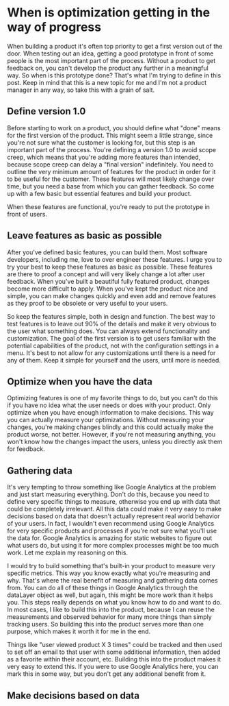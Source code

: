 # When is optimization getting in the way of progress
When building a product it's often top priority to get a first version out of the door. When testing out an idea, getting a good prototype in front of some people is the most important part of the process. Without a product to get feedback on, you can't develop the product any further in a meaningful way. So when is this prototype done? That's what I'm trying to define in this post. Keep in mind that this is a new topic for me and I'm not a product manager in any way, so take this with a grain of salt.

## Define version 1.0
Before starting to work on a product, you should define what "done" means for the first version of the product. This might seem a little strange, since you're not sure what the customer is looking for, but this step is an important part of the process. You're defining a version 1.0 to avoid scope creep, which means that you're adding more features than intended, because scope creep can delay a "final version" indefinitely. You need to outline the very minimum amount of features for the product in order for it to be useful for the customer. These features will most likely change over time, but you need a base from which you can gather feedback. So come up with a few basic but essential features and build your product.

When these features are functional, you're ready to put the prototype in front of users.

## Leave features as basic as possible
After you've defined basic features, you can build them. Most software developers, including me, love to over engineer these features. I urge you to try your best to keep these features as basic as possible. These features are there to proof a concept and will very likely change a lot after user feedback. When you've built a beautiful fully featured product, changes become more difficult to apply. When you've kept the product nice and simple, you can make changes quickly and even add and remove features as they proof to be obsolete or very useful to your users.

So keep the features simple, both in design and function. The best way to test features is to leave out 90% of the details and make it very obvious to the user what something does. You can always extend functionality and customization. The goal of the first version is to get users familiar with the potential capabilities of the product, not with the configuration settings in a menu. It's best to not allow for any customizations until there is a need for any of them. Keep it simple for yourself and the users, until more is needed.

## Optimize when you have the data
Optimizing features is one of my favorite things to do, but you can't do this if you have no idea what the user needs or does with your product. Only optimize when you have enough information to make decisions. This way you can actually measure your optimizations. Without measuring your changes, you're making changes blindly and this could actually make the product worse, not better. However, if you're not measuring anything, you won't know how the changes impact the users, unless you directly ask them for feedback.

## Gathering data
It's very tempting to throw something like Google Analytics at the problem and just start measuring everything. Don't do this, because you need to define very specific things to measure, otherwise you end up with data that could be completely irrelevant. All this data could make it very easy to make decisions based on data that doesn't actually represent real world behavior of your users. In fact, I wouldn't even recommend using Google Analytics for very specific products and processes if you're not sure what you'll use the data for. Google Analytics is amazing for static websites to figure out what users do, but using it for more complex processes might be too much work. Let me explain my reasoning on this.

I would try to build something that's built-in your product to measure very specific metrics. This way you know exactly what you're measuring and why. That's where the real benefit of measuring and gathering data comes from. You can do all of these things in Google Analytics through the dataLayer object as well, but again, this might be more work than it helps you. This steps really depends on what you know how to do and want to do. In most cases, I like to build this into the product, because I can reuse the measurements and observed behavior for many more things than simply tracking users. So building this into the product serves more than one purpose, which makes it worth it for me in the end.

Things like "user viewed product X 3 times" could be tracked and then used to set off an email to that user with some additional information, then added as a favorite within their account, etc. Building this into the product makes it very easy to extend this. If you were to use Google Analytics here, you can mark this in some way, but you don't get any additional benefit from it.

## Make decisions based on data
